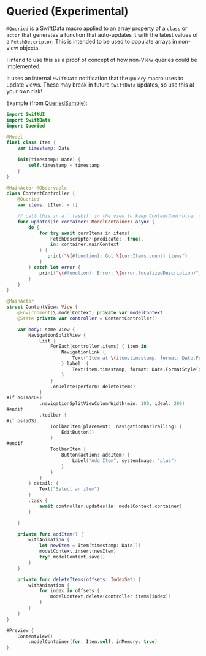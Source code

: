 # Queried (Experimental)

`@Queried` is a SwiftData macro applied to an array property of a `class` or `actor` that generates a function that auto-updates it with the latest values of a `FetchDescriptor`. This is intended to be used to populate arrays in non-view objects.

I intend to use this as a proof of concept of how non-View queries could be implemented. 

It uses an internal `SwiftData` notification that the `@Query` macro uses to update views. These may break in future `SwiftData` updates, so use this at your own risk!

Example (from [QueriedSample](https://github.com/juanarzola/QueriedSample)):

```swift
import SwiftUI
import SwiftData
import Queried

@Model
final class Item {
    var timestamp: Date
    
    init(timestamp: Date) {
        self.timestamp = timestamp
    }
}

@MainActor @Observable
class ContentController {
    @Queried
    var items: [Item] = []

    // call this in a `.task()` in the view to keep ContentController up-to-date
    func updates(in container: ModelContainer) async {
        do {
            for try await currItems in items(
                FetchDescriptor(predicate: .true),
                in: container.mainContext
            ) {
               print("\(#function): Got \(currItems.count) items")
            }
        } catch let error {
            print("\(#function): Error: \(error.localizedDescription)")
        }
    }
}

@MainActor
struct ContentView: View {
    @Environment(\.modelContext) private var modelContext
    @State private var controller = ContentController()

    var body: some View {
        NavigationSplitView {
            List {
                ForEach(controller.items) { item in
                    NavigationLink {
                        Text("Item at \(item.timestamp, format: Date.FormatStyle(date: .numeric, time: .standard))")
                    } label: {
                        Text(item.timestamp, format: Date.FormatStyle(date: .numeric, time: .standard))
                    }
                }
                .onDelete(perform: deleteItems)
            }
#if os(macOS)
            .navigationSplitViewColumnWidth(min: 180, ideal: 200)
#endif
            .toolbar {
#if os(iOS)
                ToolbarItem(placement: .navigationBarTrailing) {
                    EditButton()
                }
#endif
                ToolbarItem {
                    Button(action: addItem) {
                        Label("Add Item", systemImage: "plus")
                    }
                }
            }
        } detail: {
            Text("Select an item")
        }
        .task {
            await controller.updates(in: modelContext.container)
        }

    }

    private func addItem() {
        withAnimation {
            let newItem = Item(timestamp: Date())
            modelContext.insert(newItem)
            try! modelContext.save()
        }
    }

    private func deleteItems(offsets: IndexSet) {
        withAnimation {
            for index in offsets {
                modelContext.delete(controller.items[index])
            }
        }
    }
}

#Preview {
    ContentView()
        .modelContainer(for: Item.self, inMemory: true)
}
```
